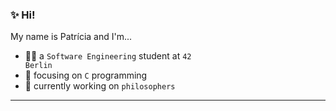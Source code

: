 ### ✨ Hi!

My name is Patrícia and I'm...
* 👩‍💻 a <code>Software Engineering</code> student at <code>42 Berlin</code> 
* 🌱 focusing on <code>C</code> programming 
* 🔭 currently working on <code>philosophers</code> 

---
